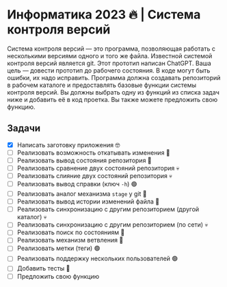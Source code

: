 # Информатика 2023 🔥 | Система контроля версий

Система контроля версий — это программа, позволяющая работать с несколькими версиями одного и того же файла. Известной системой контроля версий является git. Этот прототип написан ChatGPT. Ваша цель — довести прототип до рабочего состояния. В коде могут быть ошибки, их надо исправить. Программа должна создавать репозиторий в рабочем каталоге и предоставлять базовые функции системы контроля версий. Вы должны выбрать одну из функций из списка задач ниже и добавить её в код проетка. Вы также можете предложить свою функцию.

## Задачи

- [x] Написать заготовку приложения 🤓
- [ ] Реализовать возможность откатывать изменения 🔵
- [ ] Реализовать вывод состояния репозитория 🔵
- [ ] Реализовать сравнение двух состояний репозитория 💀
- [ ] Реализовать слияние двух состояний репозитория 💀
- [ ] Реализовать вывод справки (ключ `-h`) 🟢
- [ ] Реализовать аналог механизма `stage` у git 🔵
- [ ] Реализовать вывод истории изменений файла 🔵
- [ ] Реализовать синхронизацию с другим репозиторием (другой каталог) 💀
- [ ] Реализовать синхронизацию с другим репозиторием (по сети) 💀
- [ ] Реализовать поиск по состояниям 🔵
- [ ] Реализовать механизм ветвления 🔵
- [ ] Реализовать метки (теги) 🟢
- [ ] Реализовать поддержку нескольких пользователей 🟢
- [ ] Добавить тесты 🔵
- [ ] Предложить свою функцию
